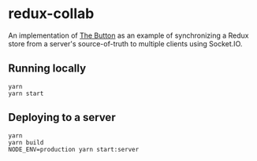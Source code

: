 # redux-collab

An implementation of [The Button](<https://en.wikipedia.org/wiki/The_Button_(Reddit)>)
as an example of synchronizing a Redux store from a server's source-of-truth to multiple clients using Socket.IO.

## Running locally

```
yarn
yarn start
```

## Deploying to a server

```
yarn
yarn build
NODE_ENV=production yarn start:server
```
